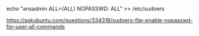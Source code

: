 echo "ansadmin ALL=(ALL) NOPASSWD: ALL" >> /etc/sudoers

https://askubuntu.com/questions/334318/sudoers-file-enable-nopasswd-for-user-all-commands